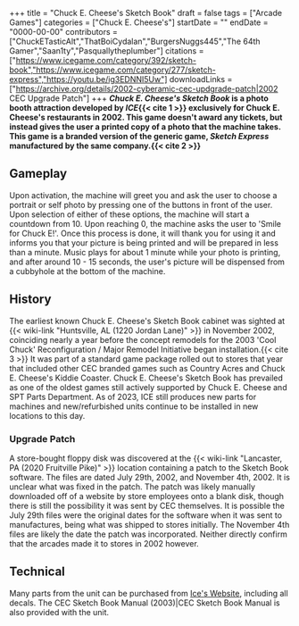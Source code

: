 +++
title = "Chuck E. Cheese's Sketch Book"
draft = false
tags = ["Arcade Games"]
categories = ["Chuck E. Cheese's"]
startDate = ""
endDate = "0000-00-00"
contributors = ["ChuckETasticAlt","ThatBoiCydalan","BurgersNuggs445","The 64th Gamer","Saan1ty","Pasquallytheplumber"]
citations = ["https://www.icegame.com/category/392/sketch-book","https://www.icegame.com/category/277/sketch-express","https://youtu.be/ig3EDNNI5Uw"]
downloadLinks = ["https://archive.org/details/2002-cyberamic-cec-updgrade-patch|2002 CEC Upgrade Patch"]
+++
***Chuck E. Cheese's Sketch Book* is a photo booth attraction developed by *ICE*{{< cite 1 >}} exclusively for Chuck E. Cheese's restaurants in 2002. This game doesn't award any tickets, but instead gives the user a printed copy of a photo that the machine takes.
This game is a branded version of the generic game, *Sketch Express* manufactured by the same company.{{< cite 2 >}}**

## Gameplay

Upon activation, the machine will greet you and ask the user to choose a portrait or self photo by pressing one of the buttons in front of the user. Upon selection of either of these options, the machine will start a countdown from 10. Upon reaching 0, the machine asks the user to 'Smile for Chuck E!'. Once this process is done, it will thank you for using it and informs you that your picture is being printed and will be prepared in less than a minute. Music plays for about 1 minute while your photo is printing, and after around 10 - 15 seconds, the user's picture will be dispensed from a cubbyhole at the bottom of the machine.

## History

The earliest known Chuck E. Cheese's Sketch Book cabinet was sighted at {{< wiki-link "Huntsville, AL (1220 Jordan Lane)" >}} in November 2002, coinciding nearly a year before the concept remodels for the 2003 'Cool Chuck' Reconfiguration / Major Remodel Initiative began installation.{{< cite 3 >}} It was part of a standard game package rolled out to stores that year that included other CEC branded games such as Country Acres and Chuck E. Cheese's Kiddie Coaster.
Chuck E. Cheese's Sketch Book has prevailed as one of the oldest games still actively supported by Chuck E. Cheese and SPT Parts Department. As of 2023, ICE still produces new parts for machines and new/refurbished units continue to be installed in new locations to this day.

### Upgrade Patch

A store-bought floppy disk was discovered at the {{< wiki-link "Lancaster, PA (2020 Fruitville Pike)" >}} location containing a patch to the Sketch Book software. The files are dated July 29th, 2002, and November 4th, 2002. It is unclear what was fixed in the patch. The patch was likely manually downloaded off of a website by store employees onto a blank disk, though there is still the possibility it was sent by CEC themselves.
It is possible the July 29th files were the original dates for the software when it was sent to manufactures, being what was shipped to stores initially. The November 4th files are likely the date the patch was incorporated. Neither directly confirm that the arcades made it to stores in 2002 however.

## Technical

Many parts from the unit can be purchased from [Ice's Website](https://www.icegame.com/category/392/sketch-book), including all decals. The CEC Sketch Book Manual (2003)|CEC Sketch Book Manual is also provided with the unit.

